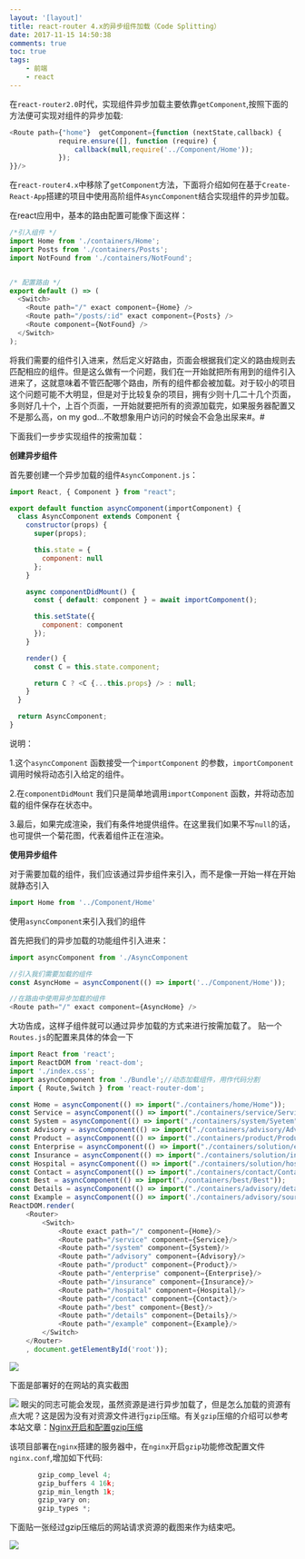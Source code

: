 ```yaml
---
layout: '[layout]'
title: react-router 4.x的异步组件加载（Code Splitting）
date: 2017-11-15 14:50:38
comments: true
toc: true
tags:
	- 前端
	- react
---
```

在`react-router2.0`时代，实现组件异步加载主要依靠`getComponent`,按照下面的方法便可实现对组件的异步加载:
```js
<Route path={"home"}  getComponent={function (nextState,callback) {
            require.ensure([], function (require) {
                callback(null,require('../Component/Home'));
            });
}}/>
```
在`react-router4.x`中移除了`getComponent`方法，下面将介绍如何在基于`Create-React-App`搭建的项目中使用高阶组件`AsyncComponent`结合实现组件的异步加载。

在react应用中，基本的路由配置可能像下面这样：
<!-- more -->
```js
/*引入组件 */
import Home from './containers/Home';
import Posts from './containers/Posts';
import NotFound from './containers/NotFound';


/* 配置路由 */
export default () => (
  <Switch>
    <Route path="/" exact component={Home} />
    <Route path="/posts/:id" exact component={Posts} />
    <Route component={NotFound} />
  </Switch>
);
```
将我们需要的组件引入进来，然后定义好路由，页面会根据我们定义的路由规则去匹配相应的组件。但是这么做有一个问题，我们在一开始就把所有用到的组件引入进来了，这就意味着不管匹配哪个路由，所有的组件都会被加载。对于较小的项目这个问题可能不大明显，但是对于比较复杂的项目，拥有少则十几二十几个页面，多则好几十个，上百个页面，一开始就要把所有的资源加载完，如果服务器配置又不是那么高，on my god...不敢想象用户访问的时候会不会急出尿来#。#

下面我们一步步实现组件的按需加载：

<b>创建异步组件</b>

首先要创建一个异步加载的组件`AsyncComponent.js`：
```js
import React, { Component } from "react";

export default function asyncComponent(importComponent) {
  class AsyncComponent extends Component {
    constructor(props) {
      super(props);

      this.state = {
        component: null
      };
    }

    async componentDidMount() {
      const { default: component } = await importComponent();

      this.setState({
        component: component
      });
    }

    render() {
      const C = this.state.component;

      return C ? <C {...this.props} /> : null;
    }
  }

  return AsyncComponent;
}
```
说明：

1.这个`asyncComponent` 函数接受一个`importComponent` 的参数，`importComponent` 调用时候将动态引入给定的组件。

2.在`componentDidMount` 我们只是简单地调用`importComponent` 函数，并将动态加载的组件保存在状态中。

3.最后，如果完成渲染，我们有条件地提供组件。在这里我们如果不写`null`的话，也可提供一个菊花图，代表着组件正在渲染。

<b>使用异步组件</b>

对于需要加载的组件，我们应该通过异步组件来引入，而不是像一开始一样在开始就静态引入
```js
import Home from '../Component/Home'
```
使用`asyncComponent`来引入我们的组件

首先把我们的异步加载的功能组件引入进来：
```js
import asyncComponent from './AsyncComponent
```
```js
//引入我们需要加载的组件
const AsyncHome = asyncComponent(() => import('../Component/Home'));
```
```js
//在路由中使用异步加载的组件
<Route path="/" exact component={AsyncHome} />
```
大功告成，这样子组件就可以通过异步加载的方式来进行按需加载了。
贴一个`Routes.js`的配置来具体的体会一下
```js
import React from 'react';
import ReactDOM from 'react-dom';
import './index.css';
import asyncComponent from './Bundle';//动态加载组件，用作代码分割
import { Route,Switch } from 'react-router-dom';

const Home = asyncComponent(() => import("./containers/home/Home"));
const Service = asyncComponent(() => import("./containers/service/Service"));
const System = asyncComponent(() => import("./containers/system/Syetem"));
const Advisory = asyncComponent(() => import("./containers/advisory/Advisory"));
const Product = asyncComponent(() => import("./containers/product/Product"));
const Enterprise = asyncComponent(() => import("./containers/solution/enterprise/Enterprise"));
const Insurance = asyncComponent(() => import("./containers/solution/insurance/Insurance"));
const Hospital = asyncComponent(() => import("./containers/solution/hospital/Hospital"));
const Contact = asyncComponent(() => import("./containers/contact/Contact"));
const Best = asyncComponent(() => import("./containers/best/Best"));
const Details = asyncComponent(() => import("./containers/advisory/details/Details"));
const Example = asyncComponent(() => import('./containers/advisory/source/example/Example'));
ReactDOM.render(
    <Router>
        <Switch>
            <Route exact path="/" component={Home}/>
            <Route path="/service" component={Service}/>
            <Route path="/system" component={System}/>
            <Route path="/advisory" component={Advisory}/>
            <Route path="/product" component={Product}/>
            <Route path="/enterprise" component={Enterprise}/>
            <Route path="/insurance" component={Insurance}/>
            <Route path="/hospital" component={Hospital}/>
            <Route path="/contact" component={Contact}/>
            <Route path="/best" component={Best}/>
            <Route path="/details" component={Details}/>
            <Route path="/example" component={Example}/>
        </Switch>
    </Router>
    , document.getElementById('root'));
```

![](/images/reactRouter/code.png)

下面是部署好的在网站的真实截图

![](/images/reactRouter/load.jpg)
眼尖的同志可能会发现，虽然资源是进行异步加载了，但是怎么加载的资源有点大呢？这是因为没有对资源文件进行`gzip`压缩。有关`gzip`压缩的介绍可以参考本站文章：<a href='/2017/10/20/nginx-gzip/'>Nginx开启和配置gzip压缩</a>

该项目部署在`nginx`搭建的服务器中，在`nginx`开启`gzip`功能修改配置文件`nginx.conf`,增加如下代码:
```js    gzip  on;
       gzip_comp_level 4;
       gzip_buffers 4 16k;
       gzip_min_length 1k;
       gzip_vary on;
       gzip_types *;
```
下面贴一张经过gzip压缩后的网站请求资源的截图来作为结束吧。

![](/images/reactRouter/loadGzip.jpg)





